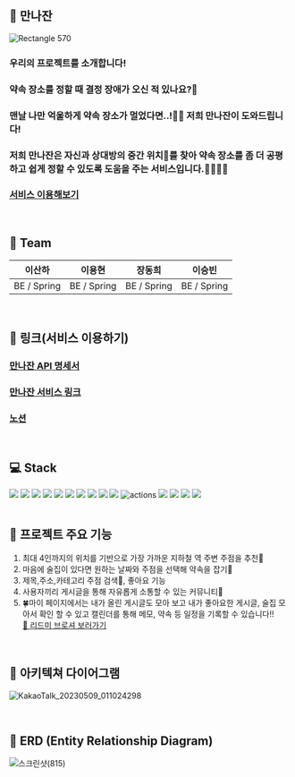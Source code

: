 ## 🍷 만나잔

![Rectangle 570](https://user-images.githubusercontent.com/95731331/233582402-0dc13d1c-4438-45e4-9c61-d98290e38269.png)
<br/>
### 우리의 프로젝트를 소개합니다!

### 약속 장소를 정할 때 결정 장애가 오신 적 있나요?🤣

### 맨날 나만 억울하게 약속 장소가 멀었다면..!🤦‍♀️ 저희 **만나잔**이 도와드립니다!

### 저희 **만나잔**은 자신과 상대방의 중간 위치📐를 찾아 약속 장소를 좀 더 공평하고 쉽게 정할 수 있도록 도움을 주는 서비스입니다.👨‍👩‍👧‍👦 

### [서비스 이용해보기](https://maanna-zan-fe-1.vercel.app/)

<br/>


## 🧙 Team
|이산하|이용현|장동희|이승빈
|---|---|---|---|
|BE / Spring|BE / Spring|BE / Spring|BE / Spring|

<br/>

## 📌 링크(서비스 이용하기)

  ### [만나잔 API 명세서](http://mannazan.shop/swagger-ui/index.html) <br/>
  ### [만나잔 서비스 링크](https://maanna-zan-fe-1.vercel.app/) <br/>
   ### [노션](https://www.notion.so/b5f8fe8ca53a486b8d0bfb681135f626) <br/>

<br/>

## 💻 Stack
<div>
  <img src="https://img.shields.io/badge/springBoot-6DB33F?style=for-the-badge&logo=spring&logoColor=white">
  <img src="https://img.shields.io/badge/java-007396?style=for-the-badge&logo=java&logoColor=white"> 
  <img src="https://img.shields.io/badge/mysql-4479A1?style=for-the-badge&logo=mysql&logoColor=white">
  <img src="https://img.shields.io/badge/ubuntu-FCC624?style=for-the-badge&logo=linux&logoColor=black"> 
  <img src="https://img.shields.io/badge/amazonaws-232F3E?style=for-the-badge&logo=amazonaws&logoColor=white">
  <img src="https://img.shields.io/badge/amazonec2-FF9900?style=for-the-badge&logo=amazonec2&logoColor=white">
  <img src="https://img.shields.io/badge/amazons3-569A31?style=for-the-badge&logo=amazons3&logoColor=white">
  <img src="https://img.shields.io/badge/github-181717?style=for-the-badge&logo=github&logoColor=white">
  <img src="https://camo.githubusercontent.com/c0f71772804c86d0f144ce923027aff25e8d761c6b791d2de6698607e21c5465/68747470733a2f2f696d672e736869656c64732e696f2f62616467652f677261646c652d3032333033413f7374796c653d666f722d7468652d6261646765266c6f676f3d677261646c65266c6f676f436f6c6f723d7768697465" data-canonical-src="https://img.shields.io/badge/gradle-02303A?style=for-the-badge&amp;logo=gradle&amp;logoColor=white" style="max-width: 100%;">
<img src="https://img.shields.io/badge/codedeploy-6DB33F?style=for-the-badge&logo=codedeploy&logoColor=white">
<img src="https://img.shields.io/badge/GitHub_Actions-2088FF?style=for-the-badge&logo=github-actions&logoColor=white" alt="actions"><img>
<img src="https://img.shields.io/badge/AMAZON ROUTER 53-FFBB00?style=flat-square&logo=AMAZON ROUTER 53&logoColor=white"/>
<img src="https://img.shields.io/badge/JWT-000000?style=flat-square&logo=JWT&logoColor=white"/>
<img src="https://img.shields.io/badge/HTTPS-FF5E00?style=flat-square&logo=HTTPS&logoColor=white"/>
  <img src="https://img.shields.io/badge/Grapana-569A31?style=for-the-badge&logo=amazons3&logoColor=white">
</div>
<br/>

## 🌟 프로젝트 주요 기능

1. 최대 4인까지의 위치를 기반으로 가장 가까운 지하철 역 주변 주점을 추천👋
2. 마음에 술집이 있다면 원하는 날짜와 주점을 선택해 약속을 잡기🙋‍
4. 제목,주소,카테고리 주점 검색🔎, 좋아요 기능
5. 사용자끼리 게시글을 통해 자유롭게 소통할 수 있는 커뮤니티🙋‍
6. 🍀마이 페이지에서는 내가 올린 게시글도 모아 보고 내가 좋아요한 게시글, 술집 모아서 확인 할 수 있고 캘린더를 통해 메모, 약속 등 일정을 기록할 수 있습니다!!
<br>[🌟 리드미 브로셔 보러가기 ](https://teamsparta.notion.site/5-9e612ed15bb64db1955628091e6f99ed)
<br/>

## 🎅 아키텍쳐 다이어그램
![KakaoTalk_20230509_011024298](https://github.com/Maanna-zan/Maanna-zan_BE/assets/124052204/5506f59d-d4c9-4628-9db3-abc85ce7f27d)

<br/>

## 🔐 ERD (Entity Relationship Diagram) 
![스크린샷(815)](https://github.com/Maanna-zan/Maanna-zan_BE/assets/100390051/fdd8fa24-5a57-4d06-b891-9d2493d56271)



